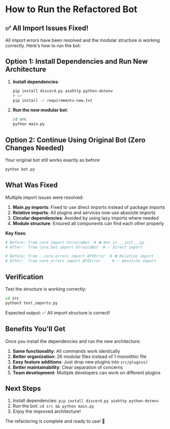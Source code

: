 # How to Run the Refactored Bot

## ✅ All Import Issues Fixed!

All import errors have been resolved and the modular structure is working correctly. Here's how to run the bot:

## Option 1: Install Dependencies and Run New Architecture

1. **Install dependencies**:
   ```bash
   pip install discord.py aiohttp python-dotenv
   # or
   pip install -r requirements-new.txt
   ```

2. **Run the new modular bot**:
   ```bash
   cd src
   python main.py
   ```

## Option 2: Continue Using Original Bot (Zero Changes Needed)

Your original bot still works exactly as before:
```bash
python bot.py
```

## What Was Fixed

Multiple import issues were resolved:

1. **Main.py imports**: Fixed to use direct imports instead of package imports
2. **Relative imports**: All plugins and services now use absolute imports
3. **Circular dependencies**: Avoided by using lazy imports where needed
4. **Module structure**: Ensured all components can find each other properly

**Key fixes**:
```python
# Before: from core import StraicoBot  # ❌ Not in __init__.py
# After:  from core.bot import StraicoBot  # ✅ Direct import

# Before: from ..core.errors import APIError  # ❌ Relative import
# After:  from core.errors import APIError     # ✅ Absolute import
```

## Verification

Test the structure is working correctly:
```bash
cd src
python3 test_imports.py
```
Expected output: ✅ All import structure is correct!

## Benefits You'll Get

Once you install the dependencies and run the new architecture:

1. **Same functionality**: All commands work identically
2. **Better organization**: 26 modular files instead of 1 monolithic file
3. **Easy feature additions**: Just drop new plugins into `src/plugins/`
4. **Better maintainability**: Clear separation of concerns
5. **Team development**: Multiple developers can work on different plugins

## Next Steps

1. Install dependencies: `pip install discord.py aiohttp python-dotenv`
2. Run the bot: `cd src && python main.py`
3. Enjoy the improved architecture!

The refactoring is complete and ready to use! 🚀
